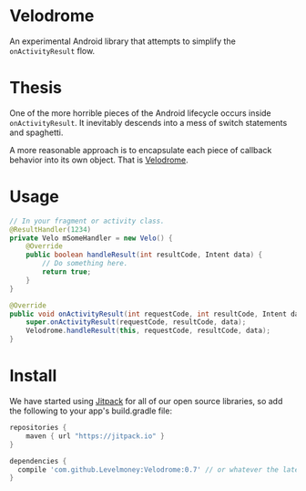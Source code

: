 # Velodrome
An experimental Android library that attempts to simplify the `onActivityResult` flow.

# Thesis
One of the more horrible pieces of the Android lifecycle occurs inside `onActivityResult`. It inevitably descends into a mess of switch statements and spaghetti.

A more reasonable approach is to encapsulate each piece of callback behavior into its own object. That is [Velodrome](http://en.wikipedia.org/wiki/Velodrome).

# Usage

```java
// In your fragment or activity class.
@ResultHandler(1234)
private Velo mSomeHandler = new Velo() {
    @Override
    public boolean handleResult(int resultCode, Intent data) {
        // Do something here.
        return true;
    }
}

@Override
public void onActivityResult(int requestCode, int resultCode, Intent data) {
    super.onActivityResult(requestCode, resultCode, data);
    Velodrome.handleResult(this, requestCode, resultCode, data);
}
```

# Install
We have started using [Jitpack](http://jitpack.io) for all of our open source libraries, so add the following to your app's build.gradle file:

```groovy
repositories {
    maven { url "https://jitpack.io" }
}

dependencies {
  compile 'com.github.Levelmoney:Velodrome:0.7' // or whatever the latest version is.
}
```
